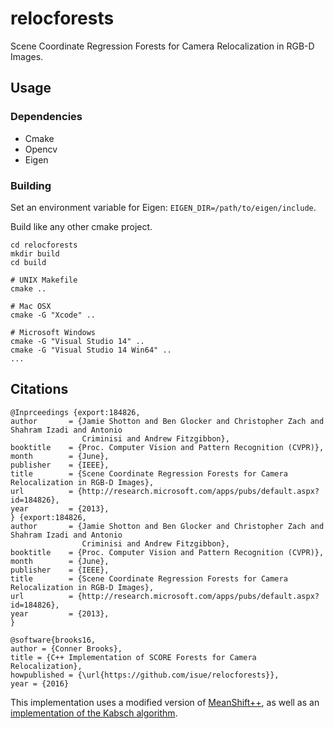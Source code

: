 # relocforests
Scene Coordinate Regression Forests for Camera Relocalization in RGB-D Images.

## Usage
### Dependencies
* Cmake
* Opencv
* Eigen

### Building
Set an environment variable for Eigen: `EIGEN_DIR=/path/to/eigen/include`.

Build like any other cmake project.

```
cd relocforests
mkdir build
cd build

# UNIX Makefile
cmake ..

# Mac OSX
cmake -G "Xcode" ..

# Microsoft Windows
cmake -G "Visual Studio 14" ..
cmake -G "Visual Studio 14 Win64" ..
...
```


## Citations
```
@Inprceedings {export:184826,
author       = {Jamie Shotton and Ben Glocker and Christopher Zach and Shahram Izadi and Antonio
                Criminisi and Andrew Fitzgibbon},
booktitle    = {Proc. Computer Vision and Pattern Recognition (CVPR)},
month        = {June},
publisher    = {IEEE},
title        = {Scene Coordinate Regression Forests for Camera Relocalization in RGB-D Images},
url          = {http://research.microsoft.com/apps/pubs/default.aspx?id=184826},
year         = {2013},
} {export:184826,
author       = {Jamie Shotton and Ben Glocker and Christopher Zach and Shahram Izadi and Antonio
                Criminisi and Andrew Fitzgibbon},
booktitle    = {Proc. Computer Vision and Pattern Recognition (CVPR)},
month        = {June},
publisher    = {IEEE},
title        = {Scene Coordinate Regression Forests for Camera Relocalization in RGB-D Images},
url          = {http://research.microsoft.com/apps/pubs/default.aspx?id=184826},
year         = {2013},
}
```

```
@software{brooks16,
author = {Conner Brooks},
title = {C++ Implementation of SCORE Forests for Camera Relocalization},
howpublished = {\url{https://github.com/isue/relocforests}},
year = {2016}
```

This implementation uses a modified version of [MeanShift++](https://github.com/mattnedrich/MeanShift_cpp), as well as an [implementation of the Kabsch algorithm](https://github.com/oleg-alexandrov/projects/blob/master/eigen/Kabsch.cpp).

